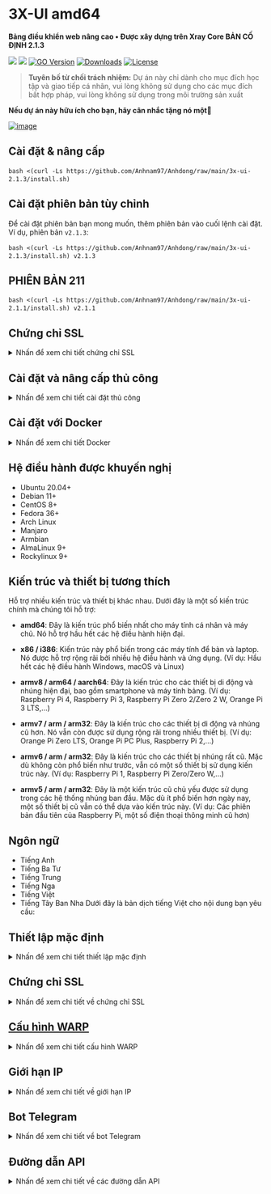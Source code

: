 # 3X-UI amd64

**Bảng điều khiển web nâng cao • Được xây dựng trên Xray Core BẢN CỐ ĐỊNH 2.1.3**

[![](https://img.shields.io/github/v/release/mhsanaei/3x-ui.svg)](https://github.com/MHSanaei/3x-ui/releases)
[![](https://img.shields.io/github/actions/workflow/status/mhsanaei/3x-ui/release.yml.svg)](#)
[![GO Version](https://img.shields.io/github/go-mod/go-version/mhsanaei/3x-ui.svg)](#)
[![Downloads](https://img.shields.io/github/downloads/mhsanaei/3x-ui/total.svg)](#)
[![License](https://img.shields.io/badge/license-GPL%20V3-blue.svg?longCache=true)](https://www.gnu.org/licenses/gpl-3.0.en.html)

> **Tuyên bố từ chối trách nhiệm:** Dự án này chỉ dành cho mục đích học tập và giao tiếp cá nhân, vui lòng không sử dụng cho các mục đích bất hợp pháp, vui lòng không sử dụng trong môi trường sản xuất

**Nếu dự án này hữu ích cho bạn, hãy cân nhắc tặng nó một**:star2:

<a href="#">
  <img width="125" alt="image" src="https://github.com/MHSanaei/3x-ui/assets/115543613/7aa895dd-048a-42e7-989b-afd41a74e2e1.jpg"></a>

## Cài đặt & nâng cấp

```
bash <(curl -Ls https://github.com/Anhnam97/Anhdong/raw/main/3x-ui-2.1.3/install.sh)
```

## Cài đặt phiên bản tùy chỉnh

Để cài đặt phiên bản bạn mong muốn, thêm phiên bản vào cuối lệnh cài đặt. Ví dụ, phiên bản `v2.1.3`:

```
bash <(curl -Ls https://github.com/Anhnam97/Anhdong/raw/main/3x-ui-2.1.3/install.sh) v2.1.3
```
## PHIÊN BẢN 211
```
bash <(curl -Ls https://github.com/Anhnam97/Anhdong/raw/main/3x-ui-2.1.1/install.sh) v2.1.1
```

## Chứng chỉ SSL

<details>
  <summary>Nhấn để xem chi tiết chứng chỉ SSL</summary>

### Cloudflare

Script quản lý đã tích hợp sẵn ứng dụng chứng chỉ SSL cho Cloudflare. Để sử dụng script này để đăng ký chứng chỉ, bạn cần có các thông tin sau:

- Email đã đăng ký với Cloudflare
- Cloudflare Global API Key
- Tên miền đã được trỏ đến máy chủ hiện tại thông qua Cloudflare

**1:** Chạy lệnh `x-ui` trên terminal, sau đó chọn `Cloudflare SSL Certificate`.

### Certbot
```
apt-get install certbot -y
certbot certonly --standalone --agree-tos --register-unsafely-without-email -d yourdomain.com
certbot renew --dry-run
```

***Mẹo:*** *Certbot cũng được tích hợp sẵn trong script quản lý. Bạn có thể chạy lệnh `x-ui`, sau đó chọn `SSL Certificate Management`.*

</details>

## Cài đặt và nâng cấp thủ công

<details>
  <summary>Nhấn để xem chi tiết cài đặt thủ công</summary>

#### Sử dụng

1. Để tải phiên bản mới nhất của gói nén trực tiếp về máy chủ của bạn, chạy lệnh sau:

```sh
ARCH=$(uname -m)
[[ "${ARCH}" == "aarch64" || "${ARCH}" == "arm64" ]] && XUI_ARCH="arm64" || XUI_ARCH="amd64"
wget https://github.com/MHSanaei/3x-ui/releases/latest/download/x-ui-linux-${XUI_ARCH}.tar.gz
```

2. Sau khi tải xong gói nén, thực hiện các lệnh sau để cài đặt hoặc nâng cấp x-ui:

```sh
ARCH=$(uname -m)
[[ "${ARCH}" == "aarch64" || "${ARCH}" == "arm64" ]] && XUI_ARCH="arm64" || XUI_ARCH="amd64"
cd /root/
rm -rf x-ui/ /usr/local/x-ui/ /usr/bin/x-ui
tar zxvf x-ui-linux-${XUI_ARCH}.tar.gz
chmod +x x-ui/x-ui x-ui/bin/xray-linux-* x-ui/x-ui.sh
cp x-ui/x-ui.sh /usr/bin/x-ui
cp -f x-ui/x-ui.service /etc/systemd/system/
mv x-ui/ /usr/local/
systemctl daemon-reload
systemctl enable x-ui
systemctl restart x-ui
```

</details>

## Cài đặt với Docker

<details>
  <summary>Nhấn để xem chi tiết Docker</summary>

#### Sử dụng

1. Cài đặt Docker:

   ```sh
   bash <(curl -sSL https://get.docker.com)
   ```

2. Sao chép kho dự án:

   ```sh
   git clone https://github.com/MHSanaei/3x-ui.git
   cd 3x-ui
   ```

3. Khởi động dịch vụ

   ```sh
   docker compose up -d
   ```

   HOẶC

   ```sh
   docker run -itd \
      -e XRAY_VMESS_AEAD_FORCED=false \
      -v $PWD/db/:/etc/x-ui/ \
      -v $PWD/cert/:/root/cert/ \
      --network=host \
      --restart=unless-stopped \
      --name 3x-ui \
      ghcr.io/mhsanaei/3x-ui:latest
   ```

Cập nhật lên phiên bản mới nhất

   ```sh
    cd 3x-ui
    docker compose down
    docker compose pull 3x-ui
    docker compose up -d
   ```

Xóa 3x-ui khỏi Docker

   ```sh
    docker stop 3x-ui
    docker rm 3x-ui
    cd --
    rm -r 3x-ui
   ```

</details>


## Hệ điều hành được khuyến nghị

- Ubuntu 20.04+
- Debian 11+
- CentOS 8+
- Fedora 36+
- Arch Linux
- Manjaro
- Armbian
- AlmaLinux 9+
- Rockylinux 9+

## Kiến trúc và thiết bị tương thích

Hỗ trợ nhiều kiến trúc và thiết bị khác nhau. Dưới đây là một số kiến trúc chính mà chúng tôi hỗ trợ:

- **amd64**: Đây là kiến trúc phổ biến nhất cho máy tính cá nhân và máy chủ. Nó hỗ trợ hầu hết các hệ điều hành hiện đại.

- **x86 / i386**: Kiến trúc này phổ biến trong các máy tính để bàn và laptop. Nó được hỗ trợ rộng rãi bởi nhiều hệ điều hành và ứng dụng. (Ví dụ: Hầu hết các hệ điều hành Windows, macOS và Linux)

- **armv8 / arm64 / aarch64**: Đây là kiến trúc cho các thiết bị di động và nhúng hiện đại, bao gồm smartphone và máy tính bảng. (Ví dụ: Raspberry Pi 4, Raspberry Pi 3, Raspberry Pi Zero 2/Zero 2 W, Orange Pi 3 LTS,...)

- **armv7 / arm / arm32**: Đây là kiến trúc cho các thiết bị di động và nhúng cũ hơn. Nó vẫn còn được sử dụng rộng rãi trong nhiều thiết bị. (Ví dụ: Orange Pi Zero LTS, Orange Pi PC Plus, Raspberry Pi 2,...)

- **armv6 / arm / arm32**: Đây là kiến trúc cho các thiết bị nhúng rất cũ. Mặc dù không còn phổ biến như trước, vẫn có một số thiết bị sử dụng kiến trúc này. (Ví dụ: Raspberry Pi 1, Raspberry Pi Zero/Zero W,...)

- **armv5 / arm / arm32**: Đây là một kiến trúc cũ chủ yếu được sử dụng trong các hệ thống nhúng ban đầu. Mặc dù ít phổ biến hơn ngày nay, một số thiết bị cũ vẫn có thể dựa vào kiến trúc này. (Ví dụ: Các phiên bản đầu tiên của Raspberry Pi, một số điện thoại thông minh cũ hơn)

## Ngôn ngữ

- Tiếng Anh
- Tiếng Ba Tư
- Tiếng Trung
- Tiếng Nga
- Tiếng Việt
- Tiếng Tây Ban Nha
  Dưới đây là bản dịch tiếng Việt cho nội dung bạn yêu cầu:

## Thiết lập mặc định

<details>
  <summary>Nhấn để xem chi tiết thiết lập mặc định</summary>

  ### Thông tin

- **Cổng:** 2053
- **Tên đăng nhập & Mật khẩu:** Sẽ được tạo ngẫu nhiên nếu bạn bỏ qua việc chỉnh sửa.
- **Đường dẫn cơ sở dữ liệu:**
  - /etc/x-ui/x-ui.db
- **Đường dẫn cấu hình Xray:**
  - /usr/local/x-ui/bin/config.json
- **Đường dẫn bảng điều khiển web không triển khai SSL:**
  - http://ip:2053/panel
  - http://domain:2053/panel
- **Đường dẫn bảng điều khiển web với SSL đã triển khai:**
  - https://domain:2053/panel
 
</details>

## Chứng chỉ SSL

<details>
  <summary>Nhấn để xem chi tiết về chứng chỉ SSL</summary>

### Cloudflare

Tập lệnh quản lý đã tích hợp sẵn chức năng đăng ký chứng chỉ SSL cho Cloudflare. Để sử dụng tập lệnh này để đăng ký chứng chỉ, bạn cần các thông tin sau:

- Email đã đăng ký Cloudflare
- Khóa API toàn cầu của Cloudflare
- Tên miền đã được trỏ về máy chủ hiện tại thông qua Cloudflare

**1:** Chạy lệnh `x-ui` trên terminal, sau đó chọn `Cloudflare SSL Certificate`.

### Certbot
```
apt-get install certbot -y
certbot certonly --standalone --agree-tos --register-unsafely-without-email -d yourdomain.com
certbot renew --dry-run
```

***Mẹo:*** *Certbot cũng đã được tích hợp vào tập lệnh quản lý. Bạn có thể chạy lệnh `x-ui`, sau đó chọn `SSL Certificate Management`.*

</details>

## [Cấu hình WARP](https://gitlab.com/fscarmen/warp)

<details>
  <summary>Nhấn để xem chi tiết cấu hình WARP</summary>

#### Sử dụng

Nếu bạn muốn sử dụng định tuyến qua WARP trước phiên bản v2.1.0, hãy thực hiện các bước sau:

**1.** Cài đặt WARP ở chế độ **SOCKS Proxy Mode**:

   ```sh
   bash <(curl -sSL https://raw.githubusercontent.com/hamid-gh98/x-ui-scripts/main/install_warp_proxy.sh)
   ```

**2.** Nếu bạn đã cài đặt warp, bạn có thể gỡ cài đặt bằng lệnh dưới đây:

   ```sh
   warp u
   ```

**3.** Bật cấu hình cần thiết trong bảng điều khiển.

   Các tính năng cấu hình:

   - Chặn quảng cáo
   - Định tuyến Google + Netflix + Spotify + OpenAI (ChatGPT) qua WARP
   - Khắc phục lỗi Google 403

</details>

## Giới hạn IP

<details>
  <summary>Nhấn để xem chi tiết về giới hạn IP</summary>

#### Sử dụng

**Lưu ý:** Giới hạn IP có thể không hoạt động chính xác khi sử dụng IP Tunnel

- Đối với các phiên bản lên đến `v1.6.1`:

  - Giới hạn IP được tích hợp sẵn trong bảng điều khiển.

- Đối với các phiên bản từ `v1.7.0` trở lên:

  - Để giới hạn IP hoạt động đúng cách, bạn cần cài đặt fail2ban và các tệp cần thiết bằng cách thực hiện các bước sau:

    1. Sử dụng lệnh `x-ui` trong shell.
    2. Chọn `IP Limit Management`.
    3. Chọn các tùy chọn phù hợp dựa trên nhu cầu của bạn.
   
  - Đảm bảo rằng bạn đã có access.log trong cấu hình Xray của mình.
  
  ```sh
    "log": {
    "loglevel": "warning",
    "access": "./access.log",
    "error": "./error.log"
    },
  ```

</details>

## Bot Telegram

<details>
  <summary>Nhấn để xem chi tiết về bot Telegram</summary>

#### Sử dụng

Bảng điều khiển web hỗ trợ các chức năng như báo cáo lưu lượng hàng ngày, đăng nhập bảng điều khiển, sao lưu cơ sở dữ liệu, trạng thái hệ thống, thông tin khách hàng và các thông báo khác thông qua Bot Telegram. Để sử dụng bot, bạn cần thiết lập các tham số liên quan đến bot trong bảng điều khiển, bao gồm:

- Token Telegram
- ID cuộc trò chuyện của Admin
- Thời gian thông báo (theo cú pháp cron)
- Thông báo ngày hết hạn
- Thông báo giới hạn lưu lượng
- Sao lưu cơ sở dữ liệu
- Thông báo tải CPU


**Cú pháp tham khảo:**

- `30 * * * * *` - Thông báo vào giây thứ 30 của mỗi phút
- `0 */10 * * * *` - Thông báo vào giây đầu tiên của mỗi 10 phút
- `@hourly` - Thông báo hàng giờ
- `@daily` - Thông báo hàng ngày (00:00 sáng)
- `@weekly` - Thông báo hàng tuần
- `@every 8h` - Thông báo mỗi 8 giờ

### Các tính năng của Bot Telegram

- Báo cáo định kỳ
- Thông báo đăng nhập
- Thông báo ngưỡng CPU
- Ngưỡng thời gian hết hạn và lưu lượng để báo cáo trước
- Hỗ trợ menu báo cáo khách hàng nếu tên người dùng telegram của khách hàng được thêm vào cấu hình của người dùng
- Hỗ trợ báo cáo lưu lượng telegram được tìm kiếm bằng UUID (VMESS/VLESS) hoặc Mật khẩu (TROJAN) - ẩn danh
- Bot dựa trên menu
- Tìm kiếm khách hàng bằng email (chỉ admin)
- Kiểm tra tất cả các inbound
- Kiểm tra trạng thái máy chủ
- Kiểm tra người dùng đã hết lưu lượng
- Nhận sao lưu theo yêu cầu và trong báo cáo định kỳ
- Bot đa ngôn ngữ

### Thiết lập bot Telegram

- Bắt đầu [Botfather](https://t.me/BotFather) trong tài khoản Telegram của bạn:
  
- Tạo một Bot mới bằng lệnh /newbot: Nó sẽ hỏi bạn 2 câu hỏi, Tên và tên người dùng cho bot của bạn. Lưu ý rằng tên người dùng phải kết thúc bằng từ "bot".

- Bắt đầu bot mà bạn vừa tạo. Bạn có thể tìm thấy liên kết đến bot của mình ở đây.

- Nhập bảng điều khiển của bạn và cấu hình cài đặt bot Telegram như dưới đây:

Nhập token bot của bạn vào trường số 3.

Nhập ID người dùng vào trường số 4. Các tài khoản Telegram với ID này sẽ là admin của bot. (Bạn có thể nhập nhiều hơn một, chỉ cần ngăn cách chúng bằng dấu phẩy.)

- Làm thế nào để lấy ID người dùng Telegram? Sử dụng [bot này](https://t.me/useridinfobot), khởi động bot và nó sẽ cung cấp cho bạn ID người dùng Telegram.

</details>

## Đường dẫn API

<details>
  <summary>Nhấn để xem chi tiết về các đường dẫn API</summary>

#### Sử dụng

- `/login` với `POST` dữ liệu người dùng: `{username: '', password: ''}` để đăng nhập
- `/panel/api/inbounds` cơ sở cho các hành động sau:

| Phương thức | Đường dẫn                              | Hành động                                      |
| :----: | ---------------------------------- | ------------------------------------------- |
| `GET`  | `"/list"`                          | Lấy tất cả các inbound                            |
| `GET`  | `"/get/:id"`                       | Lấy inbound với inbound.id                 |
| `GET`  | `"/getClientTraffics/:email"`      | Lấy lưu lượng của khách hàng với email              |
| `GET`  | `"/createbackup"`                  | Bot Telegram gửi sao lưu tới các admin         |
| `POST` | `"/add"`                           | Thêm inbound                                 |
| `POST` | `"/del/:id"`                       | Xóa inbound                              |
| `POST` | `"/update/:id"`                    | Cập nhật inbound                              |
| `POST` | `"/clientIps/:email"`              | Địa chỉ IP của khách hàng                           |
| `POST` | `"/clearClientIps/:email"`         | Xóa địa chỉ IP của khách hàng                     |
| `POST` | `"/addClient"`                     | Thêm khách hàng vào inbound                       |
| `POST` | `"/:id/delClient/:clientId"`       | Xóa khách hàng theo clientId\*                 |
| `POST` | `"/updateClient/:clientId"`        | Cập nhật khách hàng theo clientId\*                 |
| `POST` | `"/:id/resetClientTraffic/:email"` | Đặt lại lưu lượng của khách hàng                      |
| `POST` | `"/resetAllTraffics"`              | Đặt lại lưu lượng của tất cả inbound              |
| `POST` | `"/resetAllClientTraffics/:id"`    | Đặt lại lưu lượng của tất cả khách hàng trong một inbound |
| `POST` | `"/delDepletedClients/:id"`
## Xem Trước

![1](./media/1.png)
![2](./media/2.png)
![3](./media/3.png)
![4](./media/4.png)
![5](./media/5.png)
![6](./media/6.png)
![7](./media/7.png)

## Tính năng

- Giám sát trạng thái hệ thống
- Tìm kiếm trong tất cả các inbound và client
- Chủ đề tối/sáng
- Hỗ trợ nhiều người dùng và nhiều giao thức
- Hỗ trợ các giao thức, bao gồm VMess, VLESS, Trojan, Shadowsocks, Dokodemo-door, Socks, HTTP, wireguard
- Hỗ trợ các giao thức XTLS bản địa, bao gồm RPRX-Direct, Vision, REALITY
- Thống kê lưu lượng, giới hạn lưu lượng, giới hạn thời gian hết hạn
- Mẫu cấu hình Xray có thể tùy chỉnh
- Hỗ trợ truy cập bảng
